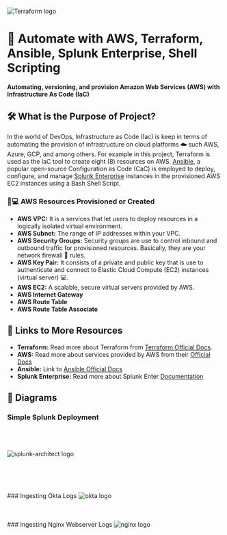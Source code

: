 <br>

<img src="https://coadcpgis.s3.amazonaws.com/Terraform_PrimaryLogo_ColorWhite_RGB.png" alt="Terraform logo" style="margin-top:50px"></img>

# 🤖  Automate with AWS, Terraform, Ansible, Splunk Enterprise, Shell Scripting

**Automating, versioning, and provision Amazon Web Services (AWS) with Infrastructure As Code (IaC)**

## 🛠️  What is the Purpose of  Project?

In the world of DevOps, Infrastructure as Code (Iac) is keep in terms of automating the provision of infrastructure on cloud platforms ☁️  such AWS, Azure, GCP, and among others. 
For example in this project, Terraform is used as the IaC tool to create eight (8) resources on AWS. [Ansible](https://docs.ansible.com/), a popular open-source Configuration as Code (CaC)
is employed to deploy, configure, and manage [Splunk Enterprise](https://docs.splunk.com/Documentation/Splunk) instances in the provisioned AWS EC2 instances using a Bash Shell Script. 

### 🧑💻 AWS Resources Provisioned or Created

- **AWS VPC:** It is a services that let users to deploy resources in a logically isolated virtual environment.
- **AWS Subnet:** The range of IP addresses within your VPC.
- **AWS Security Groups:** Security groups are use to control inbound and outbound traffic for provisioned resources. Basically, they are your network firewall 🧱 rules.
- **AWS Key Pair:** It consists of a private and public key that is use to authenticate and connect to Elastic Cloud Compute (EC2) instances (virtual server) 💻.
- **AWS EC2:** A scalable, secure virtual servers provided by AWS.
- **AWS Internet Gateway**
- **AWS Route Table**
- **AWS Route Table Associate**

## 📃 Links to More Resources

- **Terraform:** Read more about Terraform from [Terraform Official Docs](https://registry.terraform.io/providers/hashicorp/aws/latest/docs).
- **AWS:** Read more about services provided by AWS from their [Official Docs](https://docs.aws.amazon.com/)
- **Ansible:** Link to [Ansible Official Docs](https://docs.ansible.com/)
- **Splunk Enterprise:** Read more about Splunk Enter [Documentation](https://docs.splunk.com/Documentation/Splunk)

## 📃 Diagrams
### Simple Splunk Deployment 
<img src="https://coadcpgis.s3.amazonaws.com/single-site-2x+(1).png" alt="splunk-architect logo" style="margin-top:50px"></img>

<br>
### Ingesting Okta Logs
<img src="https://coadcpgis.s3.amazonaws.com/okta_logs.png" alt="okta logo" style="margin-top:50px"></img>

<br>
### Ingesting Nginx Webserver Logs
<img src="https://coadcpgis.s3.amazonaws.com/nginx_logs.png" alt="nginx logo" style="margin-top:50px"></img>

